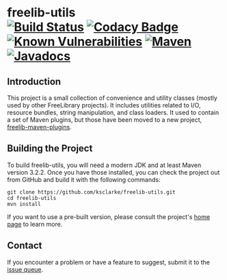 # freelib-utils <br>[![Build Status](https://travis-ci.org/ksclarke/freelib-utils.png?branch=main)](https://travis-ci.org/ksclarke/freelib-utils) [![Codacy Badge](https://app.codacy.com/project/badge/Coverage/3c42c3a9039b459e8f9291d0a08d71f2)](https://www.codacy.com/gh/ksclarke/freelib-utils/dashboard?utm_source=github.com&utm_medium=referral&utm_content=ksclarke/freelib-utils&utm_campaign=Badge_Coverage) [![Known Vulnerabilities](https://snyk.io/test/github/ksclarke/freelib-utils/badge.svg)](https://snyk.io/test/github/ksclarke/freelib-utils) [![Maven](https://img.shields.io/maven-metadata/v/https/repo1.maven.org/maven2/info/freelibrary/freelib-utils/maven-metadata.xml.svg?colorB=brightgreen)](https://search.maven.org/artifact/info.freelibrary/freelib-utils) [![Javadocs](http://javadoc.io/badge/info.freelibrary/freelib-utils.svg)](http://projects.freelibrary.info/freelib-utils/javadocs.html)

## Introduction

This project is a small collection of convenience and utility classes (mostly used by other FreeLibrary projects). It includes utilities related to I/O, resource bundles, string manipulation, and class loaders. It used to contain a set of Maven plugins, but those have been moved to a new project, [freelib-maven-plugins](https://github.com/ksclarke/freelib-maven-plugins).

## Building the Project

To build freelib-utils, you will need a modern JDK and at least Maven version 3.2.2. Once you have those installed, you can check the project out from GitHub and build it with the following commands:

    git clone https://github.com/ksclarke/freelib-utils.git
    cd freelib-utils
    mvn install

If you want to use a pre-built version, please consult the project's [home page](http://projects.freelibrary.info/freelib-utils) to learn more.

## Contact

If you encounter a problem or have a feature to suggest, submit it to the [issue queue](https://github.com/ksclarke/freelib-utils/issues "GitHub Issue Queue").
